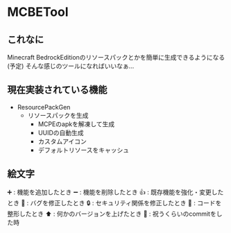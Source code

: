 # MCBETool
## これなに
Minecraft BedrockEditionのリソースパックとかを簡単に生成できるようになる(予定)
そんな感じのツールになればいいなぁ...
## 現在実装されている機能
- ResourcePackGen
  - リソースパックを生成
    - MCPEのapkを解凍して生成
    - UUIDの自動生成
    - カスタムアイコン
    - デフォルトリソースをキャッシュ
## 絵文字
➕ : 機能を追加したとき
➖ : 機能を削除したとき
👍 : 既存機能を強化・変更したとき
🐛 : バグを修正したとき
🔒 : セキュリティ関係を修正したとき
🎨 : コードを整形したとき
⬆ : 何かのバージョンを上げたとき
🎉 : 祝うくらいのcommitをした時